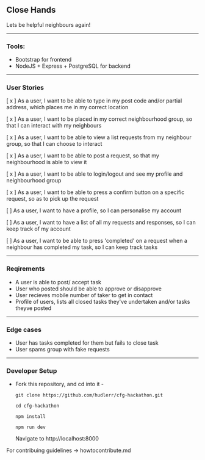 ## Close Hands
Lets be helpful neighbours again!

 - - - -
 
### Tools:
- Bootstrap for frontend
- NodeJS + Express + PostgreSQL for backend

 - - - -
 
### User Stories
[ x ] As a user, I want to be able to type in my post code and/or partial address, which places me in my correct location

[ x ] As a user, I want to be placed in my correct neighbourhood group, so that I can interact with my neighbours

[ x ] As a user, I want to be able to view a list requests from my neighbour group, so that I can choose to interact

[ x ] As a user, I want to be able to post a request, so that my neighbourhood is able to view it

[ x ] As a user, I want to be able to login/logout and see my profile and neighbourhood group

[ x ] As a user, I want to be able to press a confirm button on a specific request, so as to pick up the request

[ ] As a user, I want to have a profile, so I can personalise my account

[ ] As a user, I want to have a list of all my requests and responses, so I can keep track of my account

[ ] As a user, I want to be able to press 'completed' on a request when a neighbour has completed my task, so I can keep track tasks

 - - - -

### Reqirements
* A user is able to post/ accept task
* User who posted should be able to approve or disapprove 
* User recieves mobile number of taker to get in contact
* Profile of users, lists all closed tasks they've undertaken and/or tasks theyve posted

 - - - -
    
### Edge cases
* User has tasks completed for them but fails to close task
* User spams group with fake requests

 - - - -
 
### Developer Setup
* Fork this repository, and cd into it -

  `git clone https://github.com/hudlerr/cfg-hackathon.git`
  
  `cd cfg-hackathon`

  `npm install`

  `npm run dev`

  Navigate to http://localhost:8000

For contribuing guidelines -> howtocontribute.md
